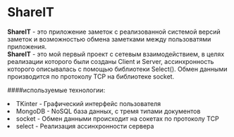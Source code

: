 # ShareIT

**ShareIT** - это приложение заметок с реализованной системой версий заметок и возможностью обмена заметками между пользоватями приложения.
<br>
**ShareIT** - это мой первый проект с сетевым взаимодействием, в целях реализации которого были созданы Client и Server, ассинхронность которого описывалась с помощью библиотеки Select(). Обмен данными производится по протоколу TCP на библиотеке socket. 

####используемые технологии:
<li> TKinter - Графический интерфейс пользователя
<li> MongoDB - NoSQL база данных, с тремя типами документов
<li> socket - Обмен данными происходит на сокетах по протоколу TCP
<li> select - Реализация ассинхронности сервера
